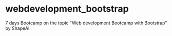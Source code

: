 # webdevelopment_bootstrap
7 days Bootcamp on the topic "Web development Bootcamp with Bootstrap" by ShapeAI 

